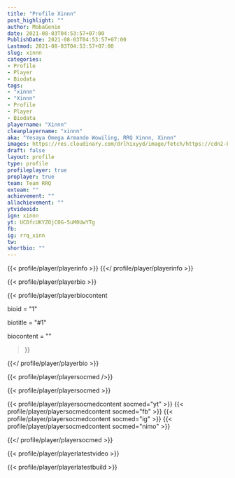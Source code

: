 ```yaml
---
title: "Profile Xinnn"
post_highlight: ""
author: MobaGenie
date: 2021-08-03T04:53:57+07:00
PublishDate: 2021-08-03T04:53:57+07:00
Lastmod: 2021-08-03T04:53:57+07:00
slug: xinnn
categories: 
- Profile 
- Player
- Biodata
tags: 
- "xinnn"
- "Xinnn"
- Profile 
- Player
- Biodata
playername: "Xinnn"
cleanplayername: "xinnn"
aka: "Yesaya Omega Armando Wowiling, RRQ Xinnn, Xinnn"
images: https://res.cloudinary.com/drlhixyyd/image/fetch/https://cdn2-build.mobagenie.my.id/p/images/banner/player/full/xinnn.jpg
draft: false
layout: profile
type: profile
profileplayer: true
proplayer: true
team: Team RRQ 
exteam: "" 
achievement: ""
allachievement: ""
ytvideoid: 
ign: xinnn
yt: UCDfcUKYZOjC0G-5uM0UwYTg
fb: 
ig: rrq_xinn
tw: 
shortbio: ""
---
```


{{< profile/player/playerinfo >}} {{</ profile/player/playerinfo >}}

{{< profile/player/playerbio >}}

{{< profile/player/playerbiocontent 

bioid = "1" 

biotitle = "#1" 

biocontent = ""

>}}

{{</ profile/player/playerbio >}}
 
{{< profile/player/playersocmed />}}

{{< profile/player/playersocmed >}}

{{< profile/player/playersocmedcontent socmed="yt" >}} 
{{< profile/player/playersocmedcontent socmed="fb" >}} 
{{< profile/player/playersocmedcontent socmed="ig" >}} 
{{< profile/player/playersocmedcontent socmed="nimo" >}} 

{{</ profile/player/playersocmed >}}

{{< profile/player/playerlatestvideo >}}


{{< profile/player/playerlatestbuild >}}